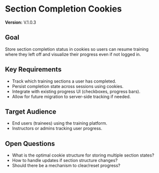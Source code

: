 # Section Completion Cookies

**Version:** V.1.0.3

## Goal
Store section completion status in cookies so users can resume training where they left off and visualize their progress even if not logged in.

## Key Requirements
- Track which training sections a user has completed.
- Persist completion state across sessions using cookies.
- Integrate with existing progress UI (checkboxes, progress bars).
- Allow for future migration to server-side tracking if needed.

## Target Audience
- End users (trainees) using the training platform.
- Instructors or admins tracking user progress.

## Open Questions
- What is the optimal cookie structure for storing multiple section states?
- How to handle updates if section structure changes?
- Should there be a mechanism to clear/reset progress?
